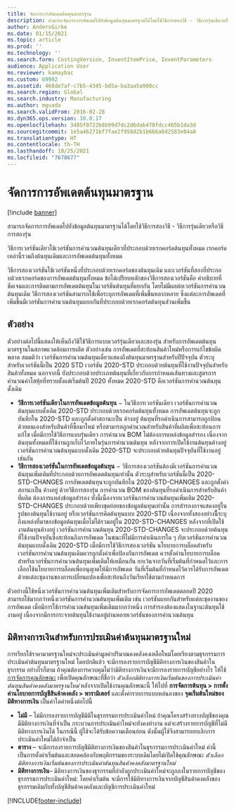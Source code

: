```yaml
---
title: จัดการการอัพเดตต้นทุนมาตรฐาน
description: สามารถจัดการการอัพเดตไปยังข้อมูลต้นทุนมาตรฐานได้โดยใช้วิธีการสองวิธี - วิธีการรุ่นเดียวหรือวิธีการสองรุ่น
author: AndersGirke
ms.date: 01/15/2021
ms.topic: article
ms.prod: ''
ms.technology: ''
ms.search.form: CostingVersion, InventItemPrice, InventParameters
audience: Application User
ms.reviewer: kamaybac
ms.custom: 69992
ms.assetid: 468de7af-c7b5-4345-bd5a-ba3aa5a900cc
ms.search.region: Global
ms.search.industry: Manufacturing
ms.author: mguada
ms.search.validFrom: 2016-02-28
ms.dyn365.ops.version: 10.0.17
ms.openlocfilehash: 3485f0722b8b99d7dc2d6dab470fdcc465b1da3d
ms.sourcegitcommit: 1e5a46271bf7fae2f958d2b1b666a8d2583e04a8
ms.translationtype: HT
ms.contentlocale: th-TH
ms.lasthandoff: 10/25/2021
ms.locfileid: "7678677"
---
```

# <a name="manage-standard-cost-updates"></a>จัดการการอัพเดตต้นทุนมาตรฐาน

[!include [banner](../includes/banner.md)]

สามารถจัดการการอัพเดตไปยังข้อมูลต้นทุนมาตรฐานได้โดยใช้วิธีการสองวิธี - วิธีการรุ่นเดียวหรือวิธีการสองรุ่น

วิธีการเวอร์ชันเดียวใช้เวอร์ชันการคำนวณต้นทุนเดียวที่ประกอบด้วยเรกคอร์ดต้นทุนทั้งหมด เรกคอร์ดเหล่านี้รวมถึงต้นทุนเดิมและการอัพเดตต้นทุนทั้งหมด

วิธีการสองเวอร์ชันใช้เวอร์ชันหนึ่งที่ประกอบด้วยเรกคอร์ดของต้นทุนเดิม และเวอร์ชันที่สองที่ประกอบด้วยเรกคอร์ดของการอัพเดตต้นทุนทั้งหมด ข้อได้เปรียบหลักของวิธีการสองเวอร์ชันคือ คำอธิบายที่ชัดเจนและการติดตามการอัพเดตต้นทุนในเวอร์ชันต้นทุนที่แยกกัน โดยไม่มีผลต่อเวอร์ชันการคำนวณต้นทุนเดิม วิธีการสองเวอร์ชันสามารถใช้เพื่อระบุการอัพเดตที่เพิ่มขึ้นหลากหลาย ซึ่งแต่ละการอัพเดตที่เพิ่มขึ้นมีเวอร์ชันการคำนวณต้นทุนแยกกันที่ประกอบด้วยเรกคอร์ดต้นทุนส่วนเพิ่มขึ้น

## <a name="example"></a>ตัวอย่าง

ตัวอย่างต่อไปนี้แสดงให้เห็นถึงวิธีใช้วิธีการแบบเวอร์รุ่นเดียวและสองรุ่น สำหรับการอัพเดตต้นทุนมาตรฐานในสภาพแวดล้อมการผลิต ตัวอย่างเช่น การอัพเดตที่สะท้อนสินค้าใหม่หรือการแก้ไขข้อผิดพลาด สมมติว่า เวอร์ชันการคำนวณต้นทุนเดี่ยวแสดงถึงต้นทุนมาตรฐานสำหรับปีปัจจุบัน ตัวระบุสำหรับเวอร์ชันนี้เป็น 2020 STD เวอร์ชัน 2020-STD ประกอบด้วยต้นทุนที่ใช้งานปัจจุบันสำหรับสินค้าทั้งหมด นอกจากนี้ ยังประกอบด้วยประเภทต้นทุนที่เกี่ยวกับการกำหนดเส้นทางและสูตรการคำนวณค่าโสหุ้ยที่ทราบตั้งแต่เริ่มต้นปี 2020 ทั้งหมด 2020-STD คือเวอร์ชันการคำนวณต้นทุนดั้งเดิม

- **วิธีการเวอร์ชันเดียวในการอัพเดตข้อมูลต้นทุน** − ในวิธีการเวอร์ชันเดียว เวอร์ชันการคำนวณต้นทุนแบบดั้งเดิม 2020-STD ประกอบด้วยเรกคอร์ดต้นทุนทั้งหมด การอัพเดตต้นทุนจะถูกบันทึกใน 2020-STD และถูกตั้งค่าสถานะเป็น ค้างอยู่ ต้นทุนที่รอดำเนินการสามารถถูกป้อนด้วยตนเองสำหรับสินค้าที่ซื้อมาใหม่ หรือสามารถถูกคำนวณสำหรับสินค้าที่ผลิตเพื่อสะท้อนการแก้ไข เมื่อมีการใช้วิธีการแบบรุ่นเดียว การคำนวณ BOM ไม่ต้องการแหล่งข้อมูลสำรอง เนื่องจากต้นทุนทั้งหมดที่ใช้งานถูกเก็บไว้ภายในรุ่นการคำนวณต้นทุน หลังจากการเปิดใช้งานต้นทุนค้างอยู่ เวอร์ชันการคำนวณต้นทุนแบบดั้งเดิม 2020-STD จะประกอบด้วยต้นทุนปัจจุบันที่ใช้งานอยู่เช่นกัน
- **วิธีการสองเวอร์ชันในการอัพเดตข้อมูลต้นทุน** − วิธีการสองเวอร์ชันต้องมีเวอร์ชันการคำนวณต้นทุนเพิ่มเติมที่ประกอบด้วยการอัพเดตต้นทุนเท่านั้น ตัวระบุสำหรับเวอร์ชันนี้เป็น 2020-STD-CHANGES การอัพเดตต้นทุนจะถูกบันทึกใน 2020-STD-CHANGES และถูกตั้งค่าสถานะเป็น ค้างอยู่ ด้วยวิธีการสองรุ่น การคำนวณ BOM ของต้นทุนที่รอดำเนินการสำหรับสินค้าที่ผลิต ต้องการแหล่งข้อมูลสำรอง ทั้งนี้เนื่องจากเวอร์ชันการคำนวณต้นทุนเพิ่มเติม 2020-STD-CHANGES ประกอบด้วยเพียงชุดย่อยของข้อมูลต้นทุนเท่านั้น การสำรองอาจแสดงอยู่ในรูปของต้นทุนใช้งานอยู่ หรือเวอร์ชันการคิดต้นทุนแบบ 2020-STD เนื่องจากทั้งสองอย่างนี้ีระบุถึงแหล่งที่มาของข้อมูลต้นทุนเมื่อไม่ได้รวมอยู่ใน 2020-STD-CHANGES หลังจากที่เปิดใช้งานต้นทุนค้างอยู่ เวอร์ชันการคำนวณต้นทุน 2020-STD-CHANGES จะประกอบด้วยต้นทุนที่ใช้งานปัจจุบันซึ่งสะท้อนถึงการอัพเดต ในขณะที่ไม่มีการดำเนินการใด ๆ กับเวอร์ชันการคำนวณต้นทุนแบบดั้งเดิม 2020-STD เมื่อมีการใช้วิธีการสองเวอร์ชัน นโยบายการบล็อคสำหรับเวอร์ชันการคำนวณต้นทุนเดิมควรถูกตั้งค่าเพื่อป้องกันการอัพเดต ควรตั้งค่านโยบายการบล็อคสำหรับเวอร์ชันการคำนวณต้นทุนเพิ่มเติมให้เหมือนกัน ยกเว้นจากวันที่เริ่มต้นที่กำหนดไว้และการเลือกใช้นโยบายการบล็อคเพื่ออนุญาตให้มีการอัพเดต วันที่เริ่มต้นที่กำหนดไว้ควรได้รับการอัพเดตด้วยแต่ละชุดงานของการเปลี่ยนแปลงเพื่อสะท้อนถึงวันเรียกใช้ตามกำหนดการ

ตัวอย่างนี้ใช้หนึ่งเวอร์ชันการคำนวณต้นทุนเพิ่มเติมสำหรับการจัดการการอัพเดตตลอดปี 2020 สามารถใช้มากกว่าหนึ่งเวอร์ชันการคำนวณต้นทุนเพิ่มเติม เช่น เวอร์ชันแยกกันสำหรับแต่ละชุดงานของการอัพเดต เมื่อมีการใช้การคำนวณต้นทุนเพิ่มเติมมากกว่าหนึ่ง การสำรองต้องแสดงในฐานะต้นทุนใช้งานอยู่ เนื่องจากมีการกระจายต้นทุนใช้งานอยู่ผ่านหลายเวอร์ชันของการคำนวณต้นทุน

## <a name="financial-dimensions-for-the-standard-cost-revaluation"></a>มิติทางการเงินสำหรับการประเมินค่าต้นทุนมาตรฐานใหม่

การเรียกใช้ราคามาตรฐานใหม่จะประเมินค่ามูลค่าปริมาณคงคลังคงเหลือใหม่โดยเรียงตามธุรกรรมการประเมินค่าต้นทุนมาตรฐานใหม่ โดยปกติแล้ว จะมีการลงรายการบัญชีมิติทางการเงินของสินค้าในธุรกรรม อย่างไรก็ตาม ถ้าคุณต้องการควบคุมไม่ว่ามิติทางการเงินจะมีการลงรายการบัญชีอย่างไร ให้ใช้ [การจัดการคุณลักษณะ](../../fin-ops-core/fin-ops/get-started/feature-management/feature-management-overview.md) เพื่อเปิดคุณลักษณะที่ชื่อว่า *ตัวเลือกมิติทางการเงินเริ่มต้นของการประเมินค่าต้นทุนสินค้าคงคลังมาตรฐานใหม่* หลังจากเปิดใช้งานคุณลักษณะนี้ ให้ไปที่ **การจัดการต้นทุน > การตั้งค่านโยบายการบัญชีสินค้าคงคลัง > พารามิเตอร์** และตั้งค่ารายการแบบหล่นลงของ **จุดเริ่มต้นใหม่ของมิติทางการเงิน** เป็นค่าใดค่าหนึ่งต่อไปนี้

- **ไม่มี** – ไม่มีการลงรายการบัญชีมิติในธุรกรรมการประเมินค่าใหม่ ถ้าคุณโครงสร้างทางบัญชีของคุณมีมิติทางการเงินที่จำเป็น กระบวนการประเมินค่าใหม่จะยังคงทำงาน แต่จะสร้างรายการบัญชีที่ไม่มีมิติทางการเงินได้ ในกรณีนี้ ผู้ใช้จะได้รับข้อความเตือนก่อน ดังนั้นผู้ใช้จึงสามารถยกเลิกการประเมินค่าใหม่ได้ถ้าจําเป็น
- **ตาราง**  – จะมีการลงรายการบัญชีมิติทางการเงินของสินค้าในธุรกรรมการประเมินค่าใหม่ ค่านี้เป็นการตั้งค่าเริ่มต้นและสอดคล้องกับพฤติกรรมของระบบเดิมโดยไม่เปิดใช้คุณลักษณะ *ตัวเลือกมิติทางการเงินเริ่มต้นของการประเมินค่าต้นทุนสินค้าคงคลังมาตรฐานใหม่*
- **มิติทางการเงิน**– มิติทางการเงินของธุรกรรมที่กำลังถูกประเมินค่าใหม่จะถูกลงในรายการบัญชีของธุรกรรมการประเมินค่าใหม่: โดยค่าเริ่มต้น จะมีการใช้มิติทางการเงินจากบัญชีสินค้าคงคลังของธุรกรรมเดิมกับทั้งบัญชีสินค้าคงคลังและบัญชีการประเมินค่าใหม่


[!INCLUDE[footer-include](../../includes/footer-banner.md)]